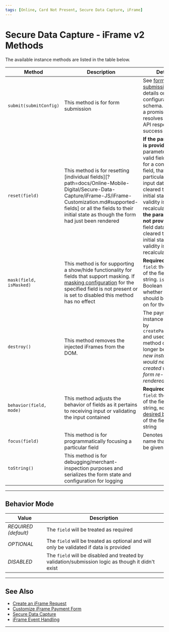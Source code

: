 ```yaml
---
tags: [Online, Card Not Present, Secure Data Capture, iFrame]
---
```


# Secure Data Capture - iFrame v2 Methods

The available instance methods are listed in the table below.

| Method | Description | Details |
| ------ | ----------- | ------- |
| `submit(submitConfig)` | This method is for form submission | See [form submission](?path=docs/Online-Mobile-Digital/Secure-Data-Capture/iFrame-JS/iFrame-Request.md#step-4-form-submission) for details on the configuration schema. Returns a promise that resolves to the API response on success |
| `reset(field)` | This method is for resetting [individual fields][?path=docs/Online-Mobile-Digital/Secure-Data-Capture/iFrame-JS/iFrame-Customization.md#supported-fields] or all the fields to their initial state as though the form had just been rendered | **If the parameter is provided:** if the parameter is a valid field name for a configured field, that particular field's input data is cleared to the initial state and its validity is recalculated. **If the parameter is not provided:** all field data is cleared to their initial state and validity is recalculated. |
| `mask(field, isMasked)` | This method is for supporting a show/hide functionality for fields that support masking. If [masking configuration](?path=docs/Online-Mobile-Digital/Secure-Data-Capture/iFrame-JS/iFrame-Customization.md#field-configuration) for the specified field is not present or is set to disabled this method has no effect | **Required Fields:** `field`: the name of the field as a string. `isMasked`: Boolean value for whether masking should be turned on for the field |
| `destroy()` | This method removes the injected iFrames from the DOM. | The payment form instance returned by `createPaymentForm` and used with this method can no longer be used _(a new instance would need to be created with the form re-rendered)_ |
| `behavior(field, mode)` | This method adjusts the behavior of fields as it pertains to receiving input or validating the input contained | **Required Fields:** `field`: the name of the field as a string, `mode`: the [desired behavior](#behavior-mode) of the field as a string |
| `focus(field)` | This method is for programmatically focusing a particular field | Denotes the field name that should be given focus |
| `toString()` | This method is for debugging/merchant-inspection purposes and serializes the form state and configuration for logging |  |

---

## Behavior Mode

| Value | Description |
| ----- | ----------- |
| _REQUIRED (default)_ | The `field` will be treated as required |
| _OPTIONAL_ | The `field` will be treated as optional and will only be validated if data is provided |
| _DISABLED_ | The `field` will be disabled and treated by validation/submission logic as though it didn't exist |

---

## See Also

- [Create an iFrame Request](?path=docs/Online-Mobile-Digital/Secure-Data-Capture/iFrame-JS/iFrame-Request.md)
- [Customize iFrame Payment Form](?path=docs/Online-Mobile-Digital/Secure-Data-Capture/iFrame-JS/iFrame-Customization.md)
- [Secure Data Capture](?path=docs/Online-Mobile-Digital/Secure-Data-Capture/Secure-Data-Capture.md)
- [iFrame Event Handling](?path=docs/Online-Mobile-Digital/Secure-Data-Capture/iFrame-JS/iFrame-Events.md)

---

[def]: ?path=docs/Online-Mobile-Digital/Secure-Data-Capture/iFrame-JS/iFrame-Customization.md#supported-fields
